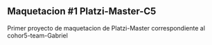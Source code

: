 ## Maquetacion #1 Platzi-Master-C5

Primer proyecto de maquetacion de Platzi-Master correspondiente al cohor5-team-Gabriel

